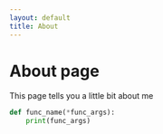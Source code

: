 ```yaml
---
layout: default
title: About
---
```


# About page

This page tells you a little bit about me


```python
def func_name(*func_args):
	print(func_args)
```
